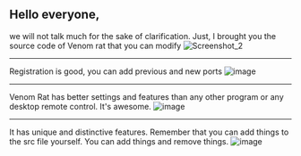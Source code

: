 Hello everyone, 
--------------------
we will not talk much for the sake of clarification. Just, I brought you the source code of Venom rat that you can modify
![Screenshot_2](https://github.com/user-attachments/assets/f671b813-9fb8-4eb7-8939-9b36a52bc77a)

--------------------
Registration is good, you can add previous and new ports
![image](https://github.com/user-attachments/assets/68221bfd-1292-4469-bc6a-5d61c36a80dc)

--------------------
Venom Rat has better settings and features than any other program or any desktop remote control. It's awesome.
![image](https://github.com/user-attachments/assets/d4e88775-02c6-4b44-aab3-3235811ebdc5)

--------------------
It has unique and distinctive features. Remember that you can add things to the src file yourself. You can add things and remove things.
![image](https://github.com/user-attachments/assets/2f40067d-7354-4a34-b189-154ca77f53d4)
